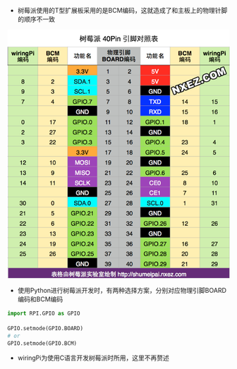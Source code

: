 - 树莓派使用的T型扩展板采用的是BCM编码，这就造成了和主板上的物理针脚的顺序不一致

![树莓派40Pin引脚对照表](../img/rpi-pins-40-0.png)

- 使用Python进行树莓派开发时，有两种选择方案，分别对应物理引脚BOARD编码和BCM编码
```python
import RPI.GPIO as GPIO

GPIO.setmode(GPIO.BOARD)
# or
GPIO.setmode(GPIO.BCM)
```

- wiringPi为使用C语言开发树莓派时所用，这里不再赘述
